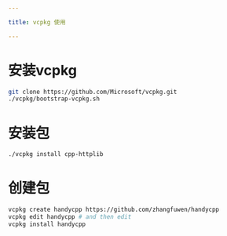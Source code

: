 ```yaml
---

title: vcpkg 使用

---
```


# 安装vcpkg

```bash
git clone https://github.com/Microsoft/vcpkg.git
./vcpkg/bootstrap-vcpkg.sh
```

# 安装包

```bash
./vcpkg install cpp-httplib
```

# 创建包

```bash
vcpkg create handycpp https://github.com/zhangfuwen/handycpp
vcpkg edit handycpp # and then edit
vcpkg install handycpp
```
